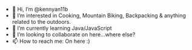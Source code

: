 - 👋 Hi, I’m @kennyan11b
- 👀 I’m interested in Cooking, Mountain Biking, Backpacking & anything related to the outdoors. 
- 🌱 I’m currently learning Java/JavaScript
- 💞️ I’m looking to collaborate on here...where else?
- 📫 How to reach me: On here :)

<!---
kennyan11b/kennyan11b is a ✨ special ✨ repository because its `README.md` (this file) appears on your GitHub profile.
You can click the Preview link to take a look at your changes.
--->
